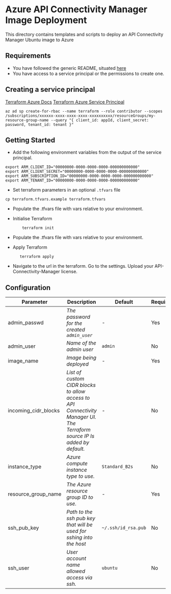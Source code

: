 # Azure API Connectivity Manager Image Deployment

This directory contains templates and scripts to deploy an API Connectivity Manager Ubuntu image to Azure

## Requirements

- You have followed the generic README, situated [here](../../../README.md)
- You have access to a service principal or the permissions to create one.

## Creating a service principal

[Terraform Azure Docs](https://registry.terraform.io/providers/hashicorp/azurerm/latest/docs)
[Terraform Azure Service Principal](https://registry.terraform.io/providers/hashicorp/azurerm/latest/docs/guides/service_principal_client_secret)

```shell
az ad sp create-for-rbac --name terraform --role contributor --scopes /subscriptions/xxxxxx-xxxx-xxxx-xxxx-xxxxxxxxxx/resourceGroups/my-resource-group-name --query "{ client_id: appId, client_secret: password, tenant_id: tenant }"
```

## Getting Started

- Add the following environment variables from the output of the service principal.

```shell
export ARM_CLIENT_ID="00000000-0000-0000-0000-000000000000"
export ARM_CLIENT_SECRET="00000000-0000-0000-0000-000000000000"
export ARM_SUBSCRIPTION_ID="00000000-0000-0000-0000-000000000000"
export ARM_TENANT_ID="00000000-0000-0000-0000-000000000000"
```

- Set terraform parameters in an optional `.tfvars` file

```shell
cp terraform.tfvars.example terraform.tfvars
```

- Populate the .tfvars file with vars relative to your environment.

- Initialise Terraform

  ```shell
      terraform init
  ```

- Populate the .tfvars file with vars relative to your environment.

- Apply Terraform

  ```shell
     terraform apply
  ```

- Navigate to the url in the terraform. Go to the settings. Upload your API-Connectivity-Manager license.

## Configuration

| Parameter            | Description                                                                                                               | Default             | Required |
| -------------------- | ------------------------------------------------------------------------------------------------------------------------- | ------------------- | -------- |
| admin_passwd         | _The password for the created `admin_user`_                                                                               | -                   | Yes      |
| admin_user           | _Name of the admin user_                                                                                                  | `admin`             | No       |
| image_name           | _Image being deployed_                                                                                                    | -                   | Yes      |
| incoming_cidr_blocks | _List of custom CIDR blocks to allow access to API Connectivity Manager UI. The Terraform source IP Is added by default._ | -                   | No       |
| instance_type        | _Azure compute instance type to use._                                                                                     | `Standard_B2s`      | No       |
| resource_group_name  | _The Azure resource group ID to use._                                                                                     | -                   | Yes      |
| ssh_pub_key          | _Path to the ssh pub key that will be used for sshing into the host_                                                      | `~/.ssh/id_rsa.pub` | No       |
| ssh_user             | _User account name allowed access via ssh._                                                                               | `ubuntu`            | No       |
